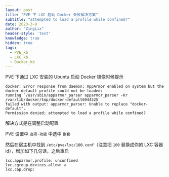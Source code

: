 ```yaml
---
layout: post
title: "PVE 下 LXC 启动 Docker 失败解决方案"
subtitle: "attempted to load a profile while confined?"
date: 2023-3-9
author: "ZingLix"
header-style: 'text'
knowledge: true
hidden: true
tags:
  - PVE_kb
  - LXC_kb
  - Docker_kb
---
```


PVE 下通过 LXC 安装的 Ubuntu 启动 Docker 镜像时候提示 

```
docker: Error response from daemon: AppArmor enabled on system but the docker-default profile could not be loaded: 
running `/usr/sbin/apparmor_parser apparmor_parser -Kr /var/lib/docker/tmp/docker-default6944525` 
failed with output: apparmor_parser: Unable to replace "docker-default".  
Permission denied; attempted to load a profile while confined?
```

解决方式是在调整启动配置

PVE 设置中 `选项-功能` 中选中 `嵌套`

然后在宿主机中找到 `/etc/pve/lxc/100.conf`（注意把 `100` 替换成你的 LXC 容器 id），增加如下几句话，之后重启

```
lxc.apparmor.profile: unconfined
lxc.cgroup.devices.allow: a
lxc.cap.drop:
```
